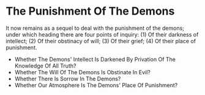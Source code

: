 # The Punishment Of The Demons

It now remains as a sequel to deal with the punishment of the demons; under which heading there are four points of inquiry:
(1) Of their darkness of intellect;
(2) Of their obstinacy of will;
(3) Of their grief;
(4) Of their place of punishment.

* Whether The Demons' Intellect Is Darkened By Privation Of The Knowledge Of All Truth?
* Whether The Will Of The Demons Is Obstinate In Evil?
* Whether There Is Sorrow In The Demons?
* Whether Our Atmosphere Is The Demons' Place Of Punishment?